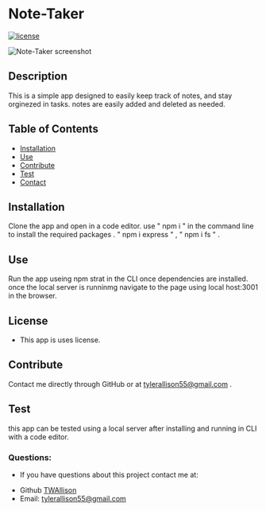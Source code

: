  # Note-Taker


  [![license](https://img.shields.io/badge/license--success)](https://shields.io)
  
  
![Note-Taker screenshot](https://user-images.githubusercontent.com/87498548/146923498-82e5ed8e-b5fe-46a6-8118-6b6e62d2bc18.PNG)

  ## Description
  This is a simple app designed to easily keep track of notes, and stay orginezed in tasks. notes are easily added and deleted as needed.

  ## Table of Contents
  * [Installation](#installation)
  * [Use](#use)
  * [Contribute](#contribute)
  * [Test](#test)
  * [Contact](#contact)
  

  ## Installation
  Clone the app and open in a code editor. use " npm i " in the command line to install the required packages . " npm i express " , " npm i fs " .

  ## Use
   Run the app useing npm strat in the CLI once dependencies are installed. once the local server is runninmg navigate to the page using local host:3001 in the browser.


  ## License
  * This app is uses  license.


  ## Contribute
  Contact me directly through GitHub or at tylerallison55@gmail.com . 


  ## Test
  this app can be tested using a local server after installing and running in CLI with a code editor. 

  ### Questions:
  * If you have questions about this project contact me at:
  - Github [TWAllison](https://github.com/TWAllison)
  - Email: tylerallison55@gmail.com

